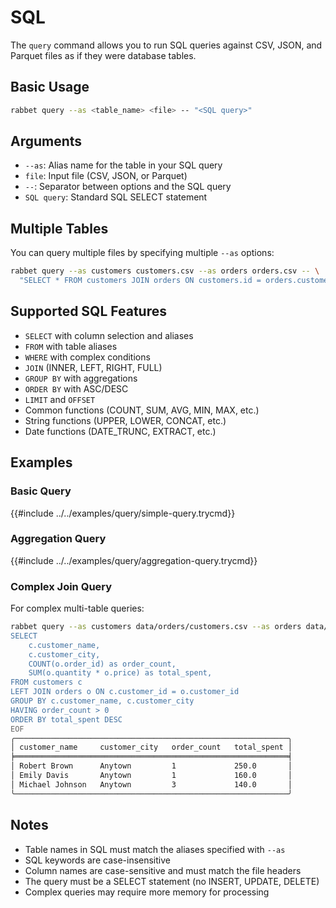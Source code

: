# SQL

The `query` command allows you to run SQL queries against CSV, JSON, and Parquet files as if they were database tables.

## Basic Usage

```bash
rabbet query --as <table_name> <file> -- "<SQL query>"
```

## Arguments

- `--as`: Alias name for the table in your SQL query
- `file`: Input file (CSV, JSON, or Parquet)
- `--`: Separator between options and the SQL query
- `SQL query`: Standard SQL SELECT statement

## Multiple Tables

You can query multiple files by specifying multiple `--as` options:

```bash
rabbet query --as customers customers.csv --as orders orders.csv -- \
  "SELECT * FROM customers JOIN orders ON customers.id = orders.customer_id"
```

## Supported SQL Features

- `SELECT` with column selection and aliases
- `FROM` with table aliases
- `WHERE` with complex conditions
- `JOIN` (INNER, LEFT, RIGHT, FULL)
- `GROUP BY` with aggregations
- `ORDER BY` with ASC/DESC
- `LIMIT` and `OFFSET`
- Common functions (COUNT, SUM, AVG, MIN, MAX, etc.)
- String functions (UPPER, LOWER, CONCAT, etc.)
- Date functions (DATE_TRUNC, EXTRACT, etc.)

## Examples

### Basic Query

{{#include ../../examples/query/simple-query.trycmd}}

### Aggregation Query

{{#include ../../examples/query/aggregation-query.trycmd}}

### Complex Join Query

For complex multi-table queries:

```bash
rabbet query --as customers data/orders/customers.csv --as orders data/orders/orders.csv -- <<EOF
SELECT
    c.customer_name,
    c.customer_city,
    COUNT(o.order_id) as order_count,
    SUM(o.quantity * o.price) as total_spent,
FROM customers c
LEFT JOIN orders o ON c.customer_id = o.customer_id
GROUP BY c.customer_name, c.customer_city
HAVING order_count > 0
ORDER BY total_spent DESC
EOF
╭─────────────────────────────────────────────────────────────╮
│ customer_name     customer_city   order_count   total_spent │
╞═════════════════════════════════════════════════════════════╡
│ Robert Brown      Anytown         1             250.0       │
│ Emily Davis       Anytown         1             160.0       │
│ Michael Johnson   Anytown         3             140.0       │
╰─────────────────────────────────────────────────────────────╯

```


## Notes

- Table names in SQL must match the aliases specified with `--as`
- SQL keywords are case-insensitive
- Column names are case-sensitive and must match the file headers
- The query must be a SELECT statement (no INSERT, UPDATE, DELETE)
- Complex queries may require more memory for processing
